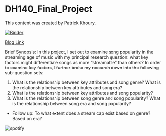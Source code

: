 # DH140_Final_Project

This content was created by Patrick Khoury.

[![Binder](https://mybinder.org/badge_logo.svg)](https://mybinder.org/v2/gh/patrickkhoury11/DH140_Final_Project/main)

[Blog Link](https://patrickkhoury11.github.io/DH140_Final_Blog/posts/DH140_FinalProject.html)

Brief Synopsis:
In this project, I set out to examine song popularity in the streaming age of music with my principal research question: what key factors might differentiate songs as more “streamable” than others? In order to examine key factors, I further broke my research down into the following sub-question sets:
1. What is the relationship between key attributes and song genre? What is the relationship between key attributes and song era?
2. What is the relationship between key attributes and song popularity?
3. What is the relationship between song genre and song popularity? What is the relationship between song era and song popularity?
- Follow up: To what extent does a stream cap exist based on genre? Based on era? 

![spotify](https://storage.googleapis.com/pr-newsroom-wp/1/2023/01/AppleCompetition-FTRHeader_V2-1440x733.png)
